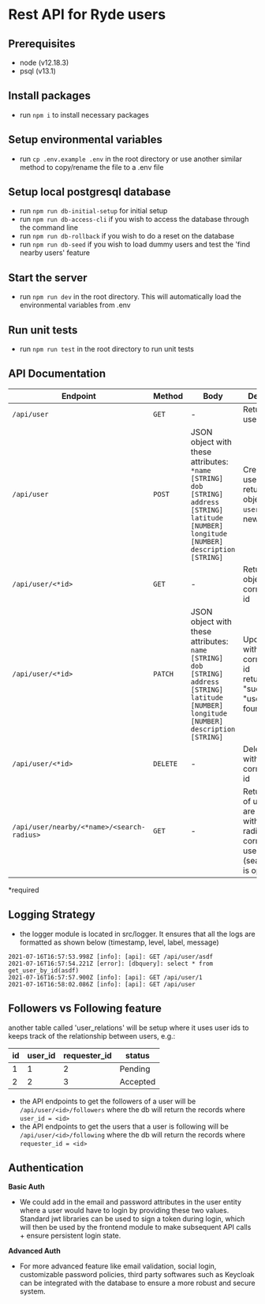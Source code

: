 # Rest API for Ryde users

## Prerequisites

-   node (v12.18.3)
-   psql (v13.1)

## Install packages

-   run `npm i` to install necessary packages

## Setup environmental variables

-   run `cp .env.example .env` in the root directory
    or use another similar method to copy/rename the file to a .env file

## Setup local postgresql database

-   run `npm run db-initial-setup` for initial setup
-   run `npm run db-access-cli` if you wish to access the database through the command line
-   run `npm run db-rollback` if you wish to do a reset on the database
-   run `npm run db-seed` if you wish to load dummy users and test the 'find nearby users' feature

## Start the server

-   run `npm run dev` in the root directory. This will automatically load the environmental variables from .env

## Run unit tests

-   run `npm run test` in the root directory to run unit tests

## API Documentation

| Endpoint                                   | Method   | Body                                                                                                                                                                               | Description                                                                                                        |
| ------------------------------------------ | -------- | ---------------------------------------------------------------------------------------------------------------------------------------------------------------------------------- | ------------------------------------------------------------------------------------------------------------------ |
| `/api/user`                                | `GET`    | -                                                                                                                                                                                  | Returns all users                                                                                                  |
| `/api/user`                                | `POST`   | JSON object with these attributes:<br/>`*name [STRING]`<br />`dob [STRING]`<br />`address [STRING]`<br />`latitude [NUMBER]`<br />`longitude [NUMBER]`<br />`description [STRING]` | Creates a new user<br />returns a json object with<br />`user_id` of the new user                                  |
| `/api/user/<*id>`                          | `GET`    | -                                                                                                                                                                                  | Returns user object with corresponding id                                                                          |
| `/api/user/<*id>`                          | `PATCH`  | JSON object with these attributes:<br/>`name [STRING]`<br />`dob [STRING]`<br />`address [STRING]`<br />`latitude [NUMBER]`<br />`longitude [NUMBER]`<br />`description [STRING]`  | Updates user with corresponding id<br />returns "success" or "user not found"                                      |
| `/api/user/<*id>`                          | `DELETE` | -                                                                                                                                                                                  | Deletes user with corresponding id                                                                                 |
| `/api/user/nearby/<*name>/<search-radius>` | `GET`    | -                                                                                                                                                                                  | Returns a list of users who are<br/>within search radius of the corresponding user<br/>(search radius is optional) |

\*required

## Logging Strategy

-   the logger module is located in src/logger. It ensures that all the logs are formatted as shown below (timestamp, level, label, message)

```
2021-07-16T16:57:53.998Z [info]: [api]: GET /api/user/asdf
2021-07-16T16:57:54.221Z [error]: [dbquery]: select * from get_user_by_id(asdf)
2021-07-16T16:57:57.900Z [info]: [api]: GET /api/user/1
2021-07-16T16:58:02.086Z [info]: [api]: GET /api/user
```

## Followers vs Following feature

another table called 'user_relations' will be setup where it uses user ids to keeps track of the relationship between users, e.g.:

| id  | user_id | requester_id | status   |
| --- | ------- | ------------ | -------- |
| 1   | 1       | 2            | Pending  |
| 2   | 2       | 3            | Accepted |

-   the API endpoints to get the followers of a user will be `/api/user/<id>/followers` where the db will return the records where `user_id = <id>`
-   the API endpoints to get the users that a user is following will be `/api/user/<id>/following` where the db will return the records where `requester_id = <id>`

## Authentication

**Basic Auth**

-   We could add in the email and password attributes in the user entity where a user would have to login by providing these two values. Standard jwt libraries can be used to sign a token during login, which will then be used by the frontend module to make subsequent API calls + ensure persistent login state.

**Advanced Auth**

-   For more advanced feature like email validation, social login, customizable password policies, third party softwares such as Keycloak can be integrated with the database to ensure a more robust and secure system.
